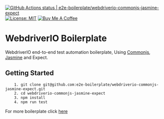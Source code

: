 [![GitHub Actions status | e2e-boilerplate/webdriverio-commonjs-jasmine-expect](https://github.com/e2e-boilerplate/webdriverio-commonjs-jasmine-expect/workflows/webdriverio-commonjs-jasmine-expect/badge.svg)](https://github.com/e2e-boilerplate/webdriverio-commonjs-jasmine-expect/actions?workflow=webdriverio-commonjs-jasmine-expect) [![License: MIT](https://img.shields.io/badge/License-MIT-yellow.svg)](https://opensource.org/licenses/MIT) [![Buy Me A Coffee](https://img.shields.io/badge/buy-me%20coffee-orange)](https://www.buymeacoffee.com/xgirma)
    
# WebdriverIO Boilerplate
    
WebdriverIO end-to-end test automation boilerplate, Using [Commonjs](https://requirejs.org/docs/commonjs.html), [Jasmine](https://jasmine.github.io) and Expect.
    
## Getting Started
    	1. git clone git@github.com:e2e-boilerplate/webdriverio-commonjs-jasmine-expect.git
    	2. cd webdriverio-commonjs-jasmine-expect
    	3. npm install
    	4. npm run test
        
    
For more boilerplate click [here](https://github.com/e2e-boilerplate/utils/blob/master/docs/implemented.md)